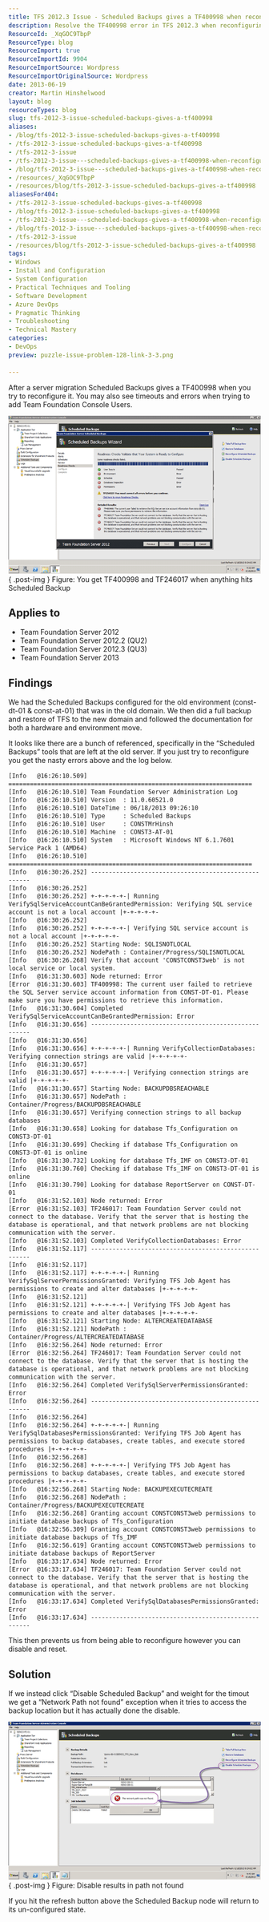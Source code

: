 ```yaml
---
title: TFS 2012.3 Issue - Scheduled Backups gives a TF400998 when reconfigured
description: Resolve the TF400998 error in TFS 2012.3 when reconfiguring Scheduled Backups after migration. Discover solutions to streamline your backup process!
ResourceId: _XqGOC9TbpP
ResourceType: blog
ResourceImport: true
ResourceImportId: 9904
ResourceImportSource: Wordpress
ResourceImportOriginalSource: Wordpress
date: 2013-06-19
creator: Martin Hinshelwood
layout: blog
resourceTypes: blog
slug: tfs-2012-3-issue-scheduled-backups-gives-a-tf400998
aliases:
- /blog/tfs-2012-3-issue-scheduled-backups-gives-a-tf400998
- /tfs-2012-3-issue-scheduled-backups-gives-a-tf400998
- /tfs-2012-3-issue
- /tfs-2012-3-issue---scheduled-backups-gives-a-tf400998-when-reconfigured
- /blog/tfs-2012-3-issue---scheduled-backups-gives-a-tf400998-when-reconfigured
- /resources/_XqGOC9TbpP
- /resources/blog/tfs-2012-3-issue-scheduled-backups-gives-a-tf400998
aliasesFor404:
- /tfs-2012-3-issue-scheduled-backups-gives-a-tf400998
- /blog/tfs-2012-3-issue-scheduled-backups-gives-a-tf400998
- /tfs-2012-3-issue---scheduled-backups-gives-a-tf400998-when-reconfigured
- /blog/tfs-2012-3-issue---scheduled-backups-gives-a-tf400998-when-reconfigured
- /tfs-2012-3-issue
- /resources/blog/tfs-2012-3-issue-scheduled-backups-gives-a-tf400998
tags:
- Windows
- Install and Configuration
- System Configuration
- Practical Techniques and Tooling
- Software Development
- Azure DevOps
- Pragmatic Thinking
- Troubleshooting
- Technical Mastery
categories:
- DevOps
preview: puzzle-issue-problem-128-link-3-3.png

---
```

After a server migration Scheduled Backups gives a TF400998 when you try to reconfigure it. You may also see timeouts and errors when trying to add Team Foundation Console Users.

![image](images/image-1-1.png "image")  
{ .post-img }
Figure: You get TF400998 and TF246017 when anything hits Scheduled Backup

## Applies to

- Team Foundation Server 2012
- Team Foundation Server 2012.2 (QU2)
- Team Foundation Server 2012.3 (QU3)
- Team Foundation Server 2013

## Findings

We had the Scheduled Backups configured for the old environment (const-dt-01 & const-at-01) that was in the old domain. We then did a full backup and restore of TFS to the new domain and followed the documentation for both a hardware and environment move.

It looks like there are a bunch of referenced, specifically in the “Scheduled Backups” tools that are left at the old server. If you just try to reconfigure you get the nasty errors above and the log below.

```
[Info   @16:26:10.509] ====================================================================
[Info   @16:26:10.510] Team Foundation Server Administration Log
[Info   @16:26:10.510] Version  : 11.0.60521.0
[Info   @16:26:10.510] DateTime : 06/18/2013 09:26:10
[Info   @16:26:10.510] Type     : Scheduled Backups
[Info   @16:26:10.510] User     : CONSTMrHinsh
[Info   @16:26:10.510] Machine  : CONST3-AT-01
[Info   @16:26:10.510] System   : Microsoft Windows NT 6.1.7601 Service Pack 1 (AMD64)
[Info   @16:26:10.510] ====================================================================
[Info   @16:30:26.252] -----------------------------------------------------
[Info   @16:30:26.252]
[Info   @16:30:26.252] +-+-+-+-+-| Running VerifySqlServiceAccountCanBeGrantedPermission: Verifying SQL service account is not a local account |+-+-+-+-+-
[Info   @16:30:26.252]
[Info   @16:30:26.252] +-+-+-+-+-| Verifying SQL service account is not a local account |+-+-+-+-+-
[Info   @16:30:26.252] Starting Node: SQLISNOTLOCAL
[Info   @16:30:26.252] NodePath : Container/Progress/SQLISNOTLOCAL
[Info   @16:30:26.268] Verify that account 'CONSTCONST3web' is not local service or local system.
[Info   @16:31:30.603] Node returned: Error
[Error  @16:31:30.603] TF400998: The current user failed to retrieve the SQL Server service account information from CONST-DT-01. Please make sure you have permissions to retrieve this information.
[Info   @16:31:30.604] Completed VerifySqlServiceAccountCanBeGrantedPermission: Error
[Info   @16:31:30.656] -----------------------------------------------------
[Info   @16:31:30.656]
[Info   @16:31:30.656] +-+-+-+-+-| Running VerifyCollectionDatabases: Verifying connection strings are valid |+-+-+-+-+-
[Info   @16:31:30.657]
[Info   @16:31:30.657] +-+-+-+-+-| Verifying connection strings are valid |+-+-+-+-+-
[Info   @16:31:30.657] Starting Node: BACKUPDBSREACHABLE
[Info   @16:31:30.657] NodePath : Container/Progress/BACKUPDBSREACHABLE
[Info   @16:31:30.657] Verifying connection strings to all backup databases
[Info   @16:31:30.658] Looking for database Tfs_Configuration on CONST3-DT-01
[Info   @16:31:30.699] Checking if database Tfs_Configuration on CONST3-DT-01 is online
[Info   @16:31:30.732] Looking for database Tfs_IMF on CONST3-DT-01
[Info   @16:31:30.760] Checking if database Tfs_IMF on CONST3-DT-01 is online
[Info   @16:31:30.790] Looking for database ReportServer on CONST-DT-01
[Info   @16:31:52.103] Node returned: Error
[Error  @16:31:52.103] TF246017: Team Foundation Server could not connect to the database. Verify that the server that is hosting the database is operational, and that network problems are not blocking communication with the server.
[Info   @16:31:52.103] Completed VerifyCollectionDatabases: Error
[Info   @16:31:52.117] -----------------------------------------------------
[Info   @16:31:52.117]
[Info   @16:31:52.117] +-+-+-+-+-| Running VerifySqlServerPermissionsGranted: Verifying TFS Job Agent has permissions to create and alter databases |+-+-+-+-+-
[Info   @16:31:52.121]
[Info   @16:31:52.121] +-+-+-+-+-| Verifying TFS Job Agent has permissions to create and alter databases |+-+-+-+-+-
[Info   @16:31:52.121] Starting Node: ALTERCREATEDATABASE
[Info   @16:31:52.121] NodePath : Container/Progress/ALTERCREATEDATABASE
[Info   @16:32:56.264] Node returned: Error
[Error  @16:32:56.264] TF246017: Team Foundation Server could not connect to the database. Verify that the server that is hosting the database is operational, and that network problems are not blocking communication with the server.
[Info   @16:32:56.264] Completed VerifySqlServerPermissionsGranted: Error
[Info   @16:32:56.264] -----------------------------------------------------
[Info   @16:32:56.264]
[Info   @16:32:56.264] +-+-+-+-+-| Running VerifySqlDatabasesPermissionsGranted: Verifying TFS Job Agent has permissions to backup databases, create tables, and execute stored procedures |+-+-+-+-+-
[Info   @16:32:56.268]
[Info   @16:32:56.268] +-+-+-+-+-| Verifying TFS Job Agent has permissions to backup databases, create tables, and execute stored procedures |+-+-+-+-+-
[Info   @16:32:56.268] Starting Node: BACKUPEXECUTECREATE
[Info   @16:32:56.268] NodePath : Container/Progress/BACKUPEXECUTECREATE
[Info   @16:32:56.268] Granting account CONSTCONST3web permissions to initiate database backups of Tfs_Configuration
[Info   @16:32:56.309] Granting account CONSTCONST3web permissions to initiate database backups of Tfs_IMF
[Info   @16:32:56.619] Granting account CONSTCONST3web permissions to initiate database backups of ReportServer
[Info   @16:33:17.634] Node returned: Error
[Error  @16:33:17.634] TF246017: Team Foundation Server could not connect to the database. Verify that the server that is hosting the database is operational, and that network problems are not blocking communication with the server.
[Info   @16:33:17.634] Completed VerifySqlDatabasesPermissionsGranted: Error
[Info   @16:33:17.634] -----------------------------------------------------
```

This then prevents us from being able to reconfigure however you can disable and reset.

## Solution

If we instead click “Disable Scheduled Backup” and weight for the timout we get a “Network Path not found” exception when it tries to access the backup location but it has actually done the disable.

![image](images/image1-2-2.png "image")  
{ .post-img }
Figure: Disable results in path not found

If you hit the refresh button above the Scheduled Backup node will return to its un-configured state.
